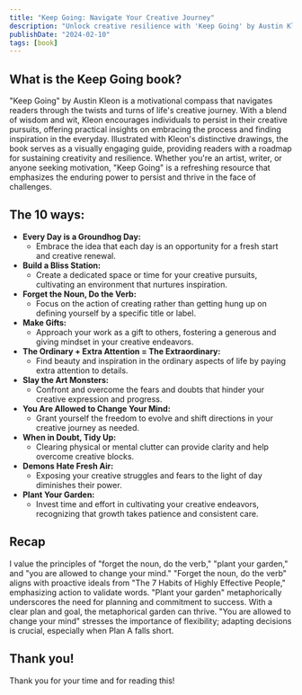 ```yaml
---
title: "Keep Going: Navigate Your Creative Journey"
description: "Unlock creative resilience with 'Keep Going' by Austin Kleon. Wisdom, wit, and 10 actionable ways to persist on your creative journey."
publishDate: "2024-02-10"
tags: [book]
---
```


## What is the Keep Going book?

"Keep Going" by Austin Kleon is a motivational compass that navigates readers through the twists and turns of life's creative journey. With a blend of wisdom and wit, Kleon encourages individuals to persist in their creative pursuits, offering practical insights on embracing the process and finding inspiration in the everyday. Illustrated with Kleon's distinctive drawings, the book serves as a visually engaging guide, providing readers with a roadmap for sustaining creativity and resilience. Whether you're an artist, writer, or anyone seeking motivation, "Keep Going" is a refreshing resource that emphasizes the enduring power to persist and thrive in the face of challenges.

## The 10 ways:

- **Every Day is a Groundhog Day:**
  - Embrace the idea that each day is an opportunity for a fresh start and creative renewal.
- **Build a Bliss Station:**
  - Create a dedicated space or time for your creative pursuits, cultivating an environment that nurtures inspiration.
- **Forget the Noun, Do the Verb:**
  - Focus on the action of creating rather than getting hung up on defining yourself by a specific title or label.
- **Make Gifts:**
  - Approach your work as a gift to others, fostering a generous and giving mindset in your creative endeavors.
- **The Ordinary + Extra Attention = The Extraordinary:**
  - Find beauty and inspiration in the ordinary aspects of life by paying extra attention to details.
- **Slay the Art Monsters:**
  - Confront and overcome the fears and doubts that hinder your creative expression and progress.
- **You Are Allowed to Change Your Mind:**
  - Grant yourself the freedom to evolve and shift directions in your creative journey as needed.
- **When in Doubt, Tidy Up:**
  - Clearing physical or mental clutter can provide clarity and help overcome creative blocks.
- **Demons Hate Fresh Air:**
  - Exposing your creative struggles and fears to the light of day diminishes their power.
- **Plant Your Garden:**
  - Invest time and effort in cultivating your creative endeavors, recognizing that growth takes patience and consistent care.

## Recap

I value the principles of "forget the noun, do the verb," "plant your garden," and "you are allowed to change your mind." "Forget the noun, do the verb" aligns with proactive ideals from "The 7 Habits of Highly Effective People," emphasizing action to validate words. "Plant your garden" metaphorically underscores the need for planning and commitment to success. With a clear plan and goal, the metaphorical garden can thrive. "You are allowed to change your mind" stresses the importance of flexibility; adapting decisions is crucial, especially when Plan A falls short.

## Thank you!

Thank you for your time and for reading this!
